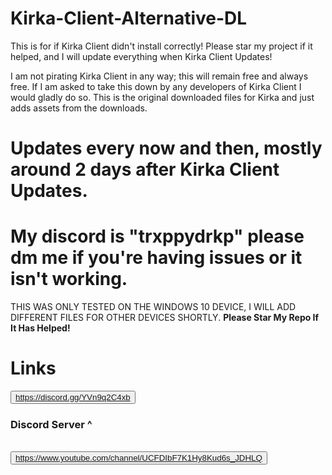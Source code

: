 # Kirka-Client-Alternative-DL
This is for if Kirka Client didn't install correctly! Please star my project if it helped, and I will update everything when Kirka Client Updates!

I am not pirating Kirka Client in any way; this will remain free and always free. If I am asked to take this down by any developers of Kirka Client I would gladly do so. This is the original downloaded files for Kirka and just adds assets from the downloads. 
# Updates every now and then, mostly around 2 days after Kirka Client Updates.
# My discord is "trxppydrkp" please dm me if you're having issues or it isn't working.
THIS WAS ONLY TESTED ON THE WINDOWS 10 DEVICE, I WILL ADD DIFFERENT FILES FOR OTHER DEVICES SHORTLY.
<strong>Please Star My Repo If It Has Helped!</strong>
# Links
<button> <a>https://discord.gg/YVn9q2C4xb</a> </button>
<br> <h3>Discord Server ^</h3> </br>
<button> <a>https://www.youtube.com/channel/UCFDIbF7K1Hy8Kud6s_JDHLQ</a> </button>

